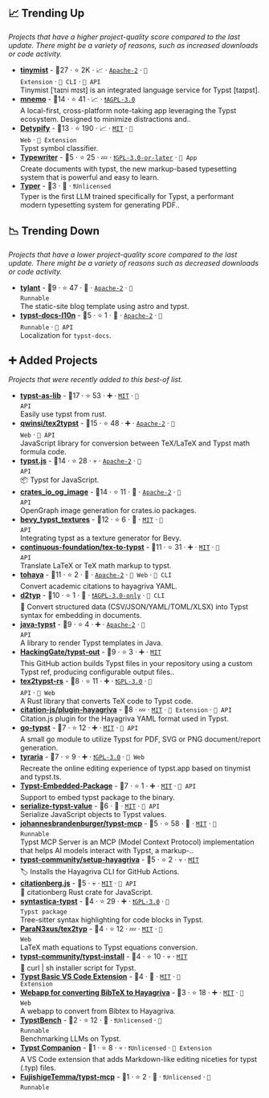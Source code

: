 ## 📈 Trending Up

_Projects that have a higher project-quality score compared to the last update. There might be a variety of reasons, such as increased downloads or code activity._

- <b><a href="https://myriad-dreamin.github.io/tinymist">tinymist</a></b>  - 🥇27 ·  ⭐ 2K · 📈 · <code><a href="http://bit.ly/3nYMfla">Apache-2</a></code> · <code>🧩 Extension</code> · <code>🤖 CLI</code> · <code>🔌 API</code><br>Tinymist [ˈtaɪni mɪst] is an integrated language service for Typst [taɪpst].
- <b><a href="https://mnemo.nuxt.dev">mnemo</a></b>  - 🥇14 ·  ⭐ 41 · 📈 · <code><a href="http://bit.ly/3pwmjO5">❗️AGPL-3.0</a></code><br>A local-first, cross-platform note-taking app leveraging the Typst ecosystem. Designed to minimize distractions and..
- <b><a href="https://detypify.quarticcat.com/">Detypify</a></b>  - 🥇13 ·  ⭐ 190 · 📈 · <code><a href="http://bit.ly/34MBwT8">MIT</a></code> · <code>🦋 Web</code> · <code>🧩 Extension</code><br>Typst symbol classifier.
- <b><a href="https://flathub.org/apps/app.drey.Typewriter">Typewriter</a></b>  - 🥉5 ·  ⭐ 25 · 💤 · <code><a href="https://tldrlegal.com/search?query=GPL-3.0-or-later">❗️GPL-3.0-or-later</a></code> · <code>🎨 App</code><br>Create documents with typst, the new markup-based typesetting system that is powerful and easy to learn.
- <b><a href="https://huggingface.co/rkstgr/typer-1.5b-base-gguf">Typer</a></b>  - 🥉3 · 🐣 · <code>❗Unlicensed</code><br>Typer is the first LLM trained specifically for Typst, a performant modern typesetting system for generating PDF..

## 📉 Trending Down

_Projects that have a lower project-quality score compared to the last update. There might be a variety of reasons such as decreased downloads or code activity._

- <b><a href="https://myriad-dreamin.github.io/tylant/">tylant</a></b>  - 🥉9 ·  ⭐ 47 · 🐣 · <code><a href="http://bit.ly/3nYMfla">Apache-2</a></code> · <code>🥡 Runnable</code><br>The static-site blog template using astro and typst.
- <b><a href="https://github.com/typst-doc-cn/docs">typst-docs-l10n</a></b>  - 🥇5 ·  ⭐ 1 · 🐣 · <code><a href="http://bit.ly/3nYMfla">Apache-2</a></code> · <code>🥡 Runnable</code> · <code>🔌 API</code><br>Localization for `typst-docs`.

## ➕ Added Projects

_Projects that were recently added to this best-of list._

- <b><a href="https://crates.io/crates/typst-as-lib">typst-as-lib</a></b>  - 🥇17 ·  ⭐ 53 · ➕ · <code><a href="http://bit.ly/34MBwT8">MIT</a></code> · <code>🔌 API</code><br>Easily use typst from rust.
- <b><a href="https://qwinsi.github.io/tex2typst-webapp/">qwinsi/tex2typst</a></b>  - 🥇15 ·  ⭐ 48 · ➕ · <code><a href="http://bit.ly/3nYMfla">Apache-2</a></code> · <code>🦋 Web</code> · <code>🔌 API</code><br>JavaScript library for conversion between TeX/LaTeX and Typst math formula code.
- <b><a href="https://typst.community/typst.js">typst.js</a></b>  - 🥈14 ·  ⭐ 28 · 💀 · <code><a href="http://bit.ly/3nYMfla">Apache-2</a></code> · <code>🔌 API</code><br>📦 Typst for JavaScript.
- <b><a href="https://crates.io/crates/crates_io_og_image">crates_io_og_image</a></b>  - 🥇14 ·  ⭐ 11 · 🐣 · <code><a href="http://bit.ly/3nYMfla">Apache-2</a></code> · <code>🔌 API</code><br>OpenGraph image generation for crates.io packages.
- <b><a href="https://github.com/fallible-algebra/bevy_typst_textures">bevy_typst_textures</a></b>  - 🥈12 ·  ⭐ 6 · 🐣 · <code><a href="http://bit.ly/34MBwT8">MIT</a></code> · <code>🔌 API</code><br>Integrating typst as a texture generator for Bevy.
- <b><a href="https://github.com/continuous-foundation/tex-to-typst">continuous-foundation/tex-to-typst</a></b>  - 🥈11 ·  ⭐ 31 · ➕ · <code><a href="http://bit.ly/34MBwT8">MIT</a></code> · <code>🔌 API</code><br>Translate LaTeX or TeX math markup to typst.
- <b><a href="https://fnndsc.github.io/tohaya/">tohaya</a></b>  - 🥇11 ·  ⭐ 2 · 🐣 · <code><a href="http://bit.ly/3nYMfla">Apache-2</a></code> · <code>🦋 Web</code> · <code>🤖 CLI</code><br>Convert academic citations to hayagriva YAML.
- <b><a href="https://github.com/Acture/d2typ">d2typ</a></b>  - 🥈10 ·  ⭐ 1 · 🐣 · <code><a href="https://tldrlegal.com/search?query=AGPL-3.0-only">❗️AGPL-3.0-only</a></code> · <code>🤖 CLI</code><br>🔁 Convert structured data (CSV/JSON/YAML/TOML/XLSX) into Typst syntax for embedding in documents.
- <b><a href="https://github.com/fatihcatalkaya/java-typst">java-typst</a></b>  - 🥈9 ·  ⭐ 4 · ➕ · <code><a href="http://bit.ly/3nYMfla">Apache-2</a></code> · <code>🔌 API</code><br>A library to render Typst templates in Java.
- <b><a href="https://github.com/HackingGate/typst-out">HackingGate/typst-out</a></b>  - 🥈9 ·  ⭐ 3 · ➕ · <code><a href="http://bit.ly/34MBwT8">MIT</a></code><br>This GitHub action builds Typst files in your repository using a custom Typst ref, producing configurable output files..
- <b><a href="https://xyy-cas.github.io/tex2typst-UI/">tex2typst-rs</a></b>  - 🥉8 ·  ⭐ 11 · ➕ · <code><a href="http://bit.ly/2M0xdwT">❗️GPL-3.0</a></code> · <code>🔌 API</code> · <code>🦋 Web</code><br>A Rust library that converts TeX code to Typst code.
- <b><a href="https://github.com/citation-js/plugin-hayagriva">citation-js/plugin-hayagriva</a></b>  - 🥈8 · 💤 · <code><a href="http://bit.ly/34MBwT8">MIT</a></code> · <code>🧩 Extension</code> · <code>🔌 API</code><br>Citation.js plugin for the Hayagriva YAML format used in Typst.
- <b><a href="https://github.com/Dadido3/go-typst">go-typst</a></b>  - 🥉7 ·  ⭐ 12 · ➕ · <code><a href="http://bit.ly/34MBwT8">MIT</a></code> · <code>🔌 API</code><br>A small go module to utilize Typst for PDF, SVG or PNG document/report generation.
- <b><a href="https://tyraria.typs.town/">tyraria</a></b>  - 🥉7 ·  ⭐ 9 · ➕ · <code><a href="http://bit.ly/2M0xdwT">❗️GPL-3.0</a></code> · <code>🦋 Web</code><br>Recreate the online editing experience of typst.app based on tinymist and typst.ts.
- <b><a href="https://docs.rs/typst-embedded-package/">Typst-Embedded-Package</a></b>  - 🥉7 ·  ⭐ 1 · ➕ · <code><a href="http://bit.ly/34MBwT8">MIT</a></code> · <code>🔌 API</code><br>Support to embed typst package to the binary.
- <b><a href="https://github.com/LinusU/serialize-typst-value">serialize-typst-value</a></b>  - 🥉6 · 🐣 · <code><a href="http://bit.ly/34MBwT8">MIT</a></code> · <code>🔌 API</code><br>Serialize JavaScript objects to Typst values.
- <b><a href="https://github.com/johannesbrandenburger/typst-mcp">johannesbrandenburger/typst-mcp</a></b>  - 🥉5 ·  ⭐ 58 · 🐣 · <code><a href="http://bit.ly/34MBwT8">MIT</a></code> · <code>🥡 Runnable</code><br>Typst MCP Server is an MCP (Model Context Protocol) implementation that helps AI models interact with Typst, a markup-..
- <b><a href="https://github.com/typst-community/setup-hayagriva">typst-community/setup-hayagriva</a></b>  - 🥈5 ·  ⭐ 2 · 💀 · <code><a href="http://bit.ly/34MBwT8">MIT</a></code><br>🏷️ Installs the Hayagriva CLI for GitHub Actions.
- <b><a href="http://tsdocs.dev/docs/citationberg">citationberg.js</a></b>  - 🥈5 · 💀 · <code><a href="http://bit.ly/34MBwT8">MIT</a></code> · <code>🔌 API</code><br>🦀 citationberg Rust crate for JavaScript.
- <b><a href="https://github.com/RubixDev/syntastica-typst">syntastica-typst</a></b>  - 🥉4 ·  ⭐ 29 · ➕ · <code><a href="http://bit.ly/2M0xdwT">❗️GPL-3.0</a></code> · <code>🌌 Typst package</code><br>Tree-sitter syntax highlighting for code blocks in Typst.
- <b><a href="https://paran3xus.github.io/tex2typ/">ParaN3xus/tex2typ</a></b>  - 🥉4 ·  ⭐ 12 · 💤 · <code><a href="http://bit.ly/34MBwT8">MIT</a></code> · <code>🦋 Web</code><br>LaTeX math equations to Typst equations conversion.
- <b><a href="https://github.com/typst-community/typst-install">typst-community/typst-install</a></b>  - 🥉4 ·  ⭐ 10 · 💀 · <code><a href="http://bit.ly/34MBwT8">MIT</a></code><br>🤖 curl | sh installer script for Typst.
- <b><a href="https://github.com/clysto/typst-vscode">Typst Basic VS Code Extension</a></b>  - 🥉4 · 🐣 · <code><a href="http://bit.ly/34MBwT8">MIT</a></code> · <code>🧩 Extension</code><br>
- <b><a href="https://jonasloos.github.io/bibtex-to-hayagriva-webapp/">Webapp for converting BibTeX to Hayagriva</a></b>  - 🥉3 ·  ⭐ 18 · ➕ · <code><a href="http://bit.ly/34MBwT8">MIT</a></code> · <code>🦋 Web</code><br>A webapp to convert from Bibtex to Hayagriva.
- <b><a href="https://github.com/rkstgr/TypstBench">TypstBench</a></b>  - 🥉2 ·  ⭐ 12 · 🐣 · <code>❗Unlicensed</code> · <code>🥡 Runnable</code><br>Benchmarking LLMs on Typst.
- <b><a href="https://github.com/CFiggers/typst-companion">Typst Companion</a></b>  - 🥉1 ·  ⭐ 8 · 💀 · <code>❗Unlicensed</code> · <code>🧩 Extension</code><br>A VS Code extension that adds Markdown-like editing niceties for typst (.typ) files.
- <b><a href="https://github.com/FujishigeTemma/typst-mcp">FujishigeTemma/typst-mcp</a></b>  - 🥉1 ·  ⭐ 2 · 🐣 · <code>❗Unlicensed</code> · <code>🥡 Runnable</code><br>

